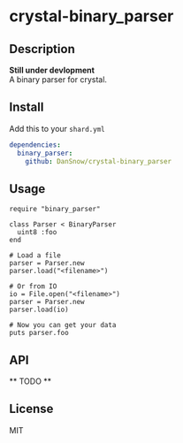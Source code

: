 crystal-binary_parser
=====================

## Description ##

**Still under devlopment**  
A binary parser for crystal.

## Install ##

Add this to your `shard.yml`  
```yml
dependencies:
  binary_parser:
    github: DanSnow/crystal-binary_parser
```

## Usage ##

```crystal
require "binary_parser"

class Parser < BinaryParser
  uint8 :foo
end

# Load a file
parser = Parser.new
parser.load("<filename>")

# Or from IO
io = File.open("<filename>")
parser = Parser.new
parser.load(io)

# Now you can get your data
puts parser.foo
```

## API ##
** TODO **

## License ##
MIT
